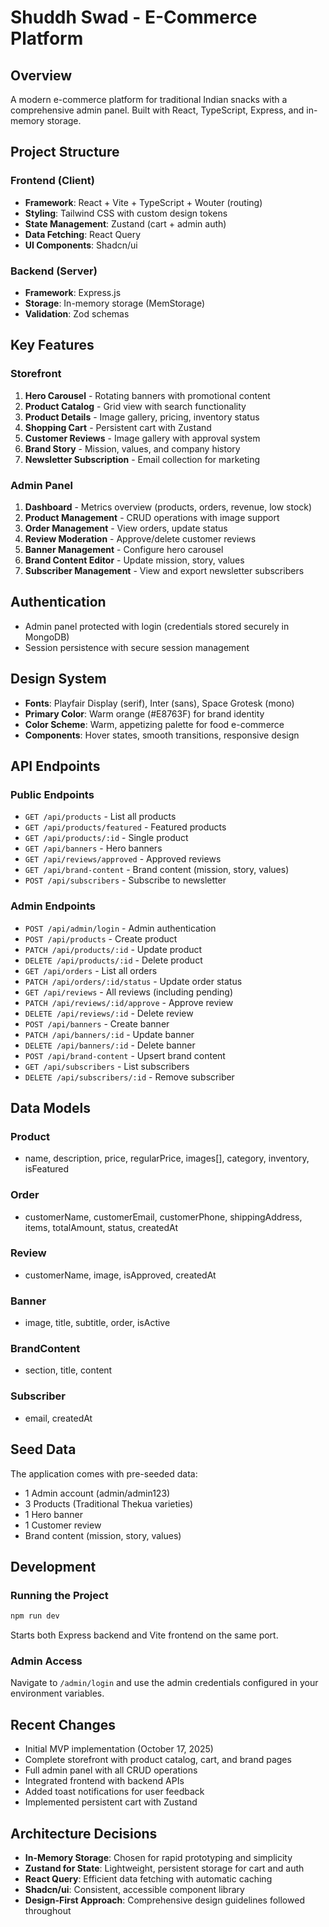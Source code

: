 # Shuddh Swad - E-Commerce Platform

## Overview
A modern e-commerce platform for traditional Indian snacks with a comprehensive admin panel. Built with React, TypeScript, Express, and in-memory storage.

## Project Structure

### Frontend (Client)
- **Framework**: React + Vite + TypeScript + Wouter (routing)
- **Styling**: Tailwind CSS with custom design tokens
- **State Management**: Zustand (cart + admin auth)
- **Data Fetching**: React Query
- **UI Components**: Shadcn/ui

### Backend (Server)
- **Framework**: Express.js
- **Storage**: In-memory storage (MemStorage)
- **Validation**: Zod schemas

## Key Features

### Storefront
1. **Hero Carousel** - Rotating banners with promotional content
2. **Product Catalog** - Grid view with search functionality
3. **Product Details** - Image gallery, pricing, inventory status
4. **Shopping Cart** - Persistent cart with Zustand
5. **Customer Reviews** - Image gallery with approval system
6. **Brand Story** - Mission, values, and company history
7. **Newsletter Subscription** - Email collection for marketing

### Admin Panel
1. **Dashboard** - Metrics overview (products, orders, revenue, low stock)
2. **Product Management** - CRUD operations with image support
3. **Order Management** - View orders, update status
4. **Review Moderation** - Approve/delete customer reviews
5. **Banner Management** - Configure hero carousel
6. **Brand Content Editor** - Update mission, story, values
7. **Subscriber Management** - View and export newsletter subscribers

## Authentication
- Admin panel protected with login (credentials stored securely in MongoDB)
- Session persistence with secure session management

## Design System
- **Fonts**: Playfair Display (serif), Inter (sans), Space Grotesk (mono)
- **Primary Color**: Warm orange (#E8763F) for brand identity
- **Color Scheme**: Warm, appetizing palette for food e-commerce
- **Components**: Hover states, smooth transitions, responsive design

## API Endpoints

### Public Endpoints
- `GET /api/products` - List all products
- `GET /api/products/featured` - Featured products
- `GET /api/products/:id` - Single product
- `GET /api/banners` - Hero banners
- `GET /api/reviews/approved` - Approved reviews
- `GET /api/brand-content` - Brand content (mission, story, values)
- `POST /api/subscribers` - Subscribe to newsletter

### Admin Endpoints
- `POST /api/admin/login` - Admin authentication
- `POST /api/products` - Create product
- `PATCH /api/products/:id` - Update product
- `DELETE /api/products/:id` - Delete product
- `GET /api/orders` - List all orders
- `PATCH /api/orders/:id/status` - Update order status
- `GET /api/reviews` - All reviews (including pending)
- `PATCH /api/reviews/:id/approve` - Approve review
- `DELETE /api/reviews/:id` - Delete review
- `POST /api/banners` - Create banner
- `PATCH /api/banners/:id` - Update banner
- `DELETE /api/banners/:id` - Delete banner
- `POST /api/brand-content` - Upsert brand content
- `GET /api/subscribers` - List subscribers
- `DELETE /api/subscribers/:id` - Remove subscriber

## Data Models

### Product
- name, description, price, regularPrice, images[], category, inventory, isFeatured

### Order
- customerName, customerEmail, customerPhone, shippingAddress, items, totalAmount, status, createdAt

### Review
- customerName, image, isApproved, createdAt

### Banner
- image, title, subtitle, order, isActive

### BrandContent
- section, title, content

### Subscriber
- email, createdAt

## Seed Data
The application comes with pre-seeded data:
- 1 Admin account (admin/admin123)
- 3 Products (Traditional Thekua varieties)
- 1 Hero banner
- 1 Customer review
- Brand content (mission, story, values)

## Development

### Running the Project
```bash
npm run dev
```
Starts both Express backend and Vite frontend on the same port.

### Admin Access
Navigate to `/admin/login` and use the admin credentials configured in your environment variables.

## Recent Changes
- Initial MVP implementation (October 17, 2025)
- Complete storefront with product catalog, cart, and brand pages
- Full admin panel with all CRUD operations
- Integrated frontend with backend APIs
- Added toast notifications for user feedback
- Implemented persistent cart with Zustand

## Architecture Decisions
- **In-Memory Storage**: Chosen for rapid prototyping and simplicity
- **Zustand for State**: Lightweight, persistent storage for cart and auth
- **React Query**: Efficient data fetching with automatic caching
- **Shadcn/ui**: Consistent, accessible component library
- **Design-First Approach**: Comprehensive design guidelines followed throughout
